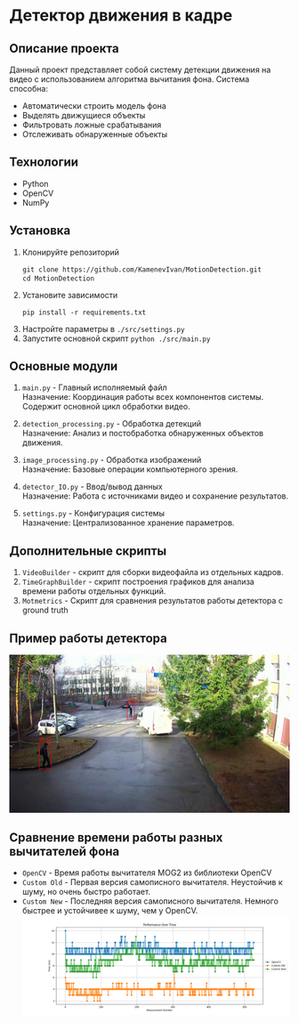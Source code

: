 # Детектор движения в кадре

## Описание проекта
Данный проект представляет собой систему детекции движения на видео с использованием алгоритма вычитания фона. Система способна:  

 - Автоматически строить модель фона  
 - Выделять движущиеся объекты  
 - Фильтровать ложные срабатывания  
 - Отслеживать обнаруженные объекты

## Технологии
 - Python
 - OpenCV
 - NumPy

## Установка
 1. Клонируйте репозиторий  
    ```
    git clone https://github.com/KamenevIvan/MotionDetection.git
    cd MotionDetection
    ```
 2. Установите зависимости  
    ```
    pip install -r requirements.txt
    ```
 4. Настройте параметры в `./src/settings.py`
 5. Запустите основной скрипт
    `python ./src/main.py`


## Основные модули
 1. `main.py` - Главный исполняемый файл  
    Назначение: 
    Координация работы всех компонентов системы. Содержит основной цикл обработки видео.
    
 2. `detection_processing.py` - Обработка детекций  
    Назначение: 
    Анализ и постобработка обнаруженных объектов движения.

 3. `image_processing.py` - Обработка изображений  
    Назначение: 
    Базовые операции компьютерного зрения.

 4. `detector_IO.py` - Ввод/вывод данных  
    Назначение: 
    Работа с источниками видео и сохранение результатов.

 5. `settings.py` - Конфигурация системы  
    Назначение: 
    Централизованное хранение параметров.

## Дополнительные скрипты
 1. `VideoBuilder` - скрипт для сборки видеофайла из отдельных кадров.
 2. `TimeGraphBuilder` - скрипт построения графиков для анализа времени работы отдельных функций.
 3. `Motmetrics` - Скрипт для сравнения результатов работы детектора с ground truth

## Пример работы детектора
![Кадр с камеры наблюдения при включенном детекторе](Images/primer.png)

## Сравнение времени работы разных вычитателей фона
 - `OpenCV` - Время работы вычитателя MOG2 из библиотеки OpenCV  
 - `Custom Old` - Первая версия самописного вычитателя. Неустойчив к шуму, но очень быстро работает.
 - `Custom New` - Последняя версия самописного вычитателя. Немного быстрее и устойчивее к шуму, чем у OpenCV.
![График скорости работы](Images/time_performance_substractors.png)
